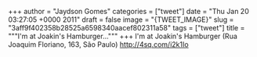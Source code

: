 
+++
author = "Jaydson Gomes"
categories = ["tweet"]
date = "Thu Jan 20 03:27:05 +0000 2011"
draft = false
image = "{TWEET_IMAGE}"
slug = "3aff9f402358b28525a6598340aacef802311a58"
tags = ["tweet"]
title = """I'm at Joakin's Hamburger..."""
+++
I'm at Joakin's Hamburger (Rua Joaquim Floriano, 163, São Paulo) http://4sq.com/i2k1Io

